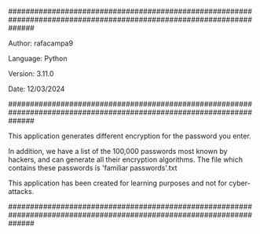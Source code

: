 ######################################################################################################################

Author: rafacampa9

Language: Python

Version: 3.11.0

Date: 12/03/2024

######################################################################################################################

This application generates different encryption for the password you enter.


In addition, we have a list of the 100,000 passwords most known by hackers, and can generate all their encryption algorithms. The file which contains these passwords is 'familiar passwords'.txt


This application has been created for learning purposes and not for cyber-attacks.

######################################################################################################################
